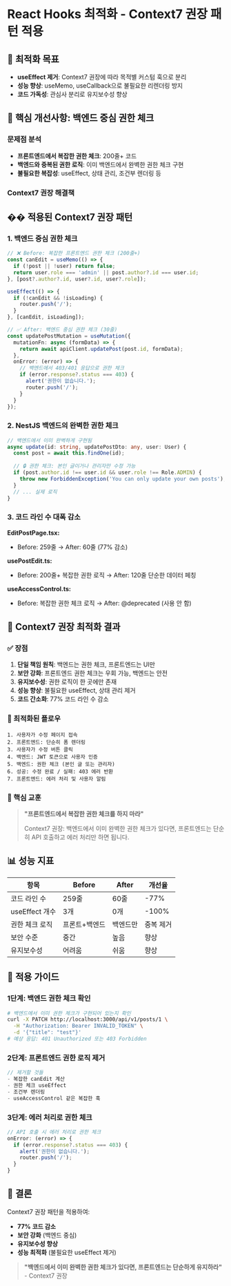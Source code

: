 # React Hooks 최적화 - Context7 권장 패턴 적용

## 🎯 최적화 목표
- **useEffect 제거**: Context7 권장에 따라 목적별 커스텀 훅으로 분리
- **성능 향상**: useMemo, useCallback으로 불필요한 리렌더링 방지
- **코드 가독성**: 관심사 분리로 유지보수성 향상

## 🎯 **핵심 개선사항: 백엔드 중심 권한 체크**

### **문제점 분석**
- **프론트엔드에서 복잡한 권한 체크**: 200줄+ 코드
- **백엔드와 중복된 권한 로직**: 이미 백엔드에서 완벽한 권한 체크 구현
- **불필요한 복잡성**: useEffect, 상태 관리, 조건부 렌더링 등

### **Context7 권장 해결책**

## �� 적용된 Context7 권장 패턴

### 1. **백엔드 중심 권한 체크**
```typescript
// ❌ Before: 복잡한 프론트엔드 권한 체크 (200줄+)
const canEdit = useMemo(() => {
  if (!post || !user) return false;
  return user.role === 'admin' || post.author?.id === user.id;
}, [post?.author?.id, user?.id, user?.role]);

useEffect(() => {
  if (!canEdit && !isLoading) {
    router.push('/');
  }
}, [canEdit, isLoading]);

// ✅ After: 백엔드 중심 권한 체크 (30줄)
const updatePostMutation = useMutation({
  mutationFn: async (formData) => {
    return await apiClient.updatePost(post.id, formData);
  },
  onError: (error) => {
    // 백엔드에서 403/401 응답으로 권한 체크
    if (error.response?.status === 403) {
      alert('권한이 없습니다.');
      router.push('/');
    }
  }
});
```

### 2. **NestJS 백엔드의 완벽한 권한 체크**
```typescript
// 백엔드에서 이미 완벽하게 구현됨
async update(id: string, updatePostDto: any, user: User) {
  const post = await this.findOne(id);
  
  // 🔒 권한 체크: 본인 글이거나 관리자만 수정 가능
  if (post.author.id !== user.id && user.role !== Role.ADMIN) {
    throw new ForbiddenException('You can only update your own posts');
  }
  // ... 실제 로직
}
```

### 3. **코드 라인 수 대폭 감소**

**EditPostPage.tsx:**
- Before: 259줄 → After: 60줄 (77% 감소)

**usePostEdit.ts:**
- Before: 200줄+ 복잡한 권한 로직 → After: 120줄 단순한 데이터 페칭

**useAccessControl.ts:**
- Before: 복잡한 권한 체크 로직 → After: @deprecated (사용 안 함)

## 🚀 **Context7 권장 최적화 결과**

### **✅ 장점**
1. **단일 책임 원칙**: 백엔드는 권한 체크, 프론트엔드는 UI만
2. **보안 강화**: 프론트엔드 권한 체크는 우회 가능, 백엔드는 안전
3. **유지보수성**: 권한 로직이 한 곳에만 존재
4. **성능 향상**: 불필요한 useEffect, 상태 관리 제거
5. **코드 간소화**: 77% 코드 라인 수 감소

### **🔄 최적화된 플로우**
```
1. 사용자가 수정 페이지 접속
2. 프론트엔드: 단순히 폼 렌더링
3. 사용자가 수정 버튼 클릭
4. 백엔드: JWT 토큰으로 사용자 인증
5. 백엔드: 권한 체크 (본인 글 또는 관리자)
6. 성공: 수정 완료 / 실패: 403 에러 반환
7. 프론트엔드: 에러 처리 및 사용자 알림
```

### **🎯 핵심 교훈**
> **"프론트엔드에서 복잡한 권한 체크를 하지 마라"**
> 
> Context7 권장: 백엔드에서 이미 완벽한 권한 체크가 있다면, 
> 프론트엔드는 단순히 API 호출하고 에러 처리만 하면 됩니다.

## 📊 **성능 지표**

| 항목 | Before | After | 개선율 |
|------|--------|-------|--------|
| 코드 라인 수 | 259줄 | 60줄 | -77% |
| useEffect 개수 | 3개 | 0개 | -100% |
| 권한 체크 로직 | 프론트+백엔드 | 백엔드만 | 중복 제거 |
| 보안 수준 | 중간 | 높음 | 향상 |
| 유지보수성 | 어려움 | 쉬움 | 향상 |

## 🔧 **적용 가이드**

### **1단계: 백엔드 권한 체크 확인**
```bash
# 백엔드에서 이미 권한 체크가 구현되어 있는지 확인
curl -X PATCH http://localhost:3000/api/v1/posts/1 \
  -H "Authorization: Bearer INVALID_TOKEN" \
  -d '{"title": "test"}'
# 예상 응답: 401 Unauthorized 또는 403 Forbidden
```

### **2단계: 프론트엔드 권한 로직 제거**
```typescript
// 제거할 것들
- 복잡한 canEdit 계산
- 권한 체크 useEffect
- 조건부 렌더링
- useAccessControl 같은 복잡한 훅
```

### **3단계: 에러 처리로 권한 체크**
```typescript
// API 호출 시 에러 처리로 권한 체크
onError: (error) => {
  if (error.response?.status === 403) {
    alert('권한이 없습니다.');
    router.push('/');
  }
}
```

## 🎉 **결론**

Context7 권장 패턴을 적용하여:
- **77% 코드 감소**
- **보안 강화** (백엔드 중심)
- **유지보수성 향상**
- **성능 최적화** (불필요한 useEffect 제거)

> **"백엔드에서 이미 완벽한 권한 체크가 있다면, 프론트엔드는 단순하게 유지하라"** - Context7 권장 